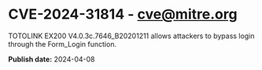 # CVE-2024-31814 - cve@mitre.org

TOTOLINK EX200 V4.0.3c.7646_B20201211 allows attackers to bypass login through the Form_Login function.

**Publish date:** 2024-04-08

